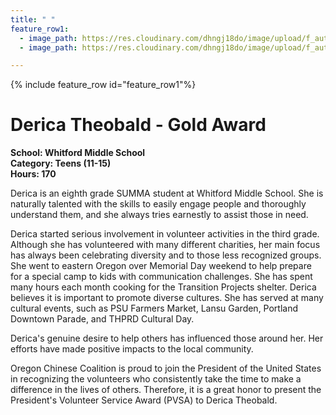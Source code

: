 ```yaml
---
title: " "
feature_row1:
  - image_path: https://res.cloudinary.com/dhngj18do/image/upload/f_auto,q_auto/v1/images/pvsa/2023_Derica_Theobald
  - image_path: https://res.cloudinary.com/dhngj18do/image/upload/f_auto,q_auto/v1/images/activities/year_2023

---
```


{% include feature_row id="feature_row1"%}

# Derica Theobald - Gold Award

**School: Whitford Middle School**  
**Category: Teens (11-15)**  
**Hours: 170**  

Derica is an eighth grade SUMMA student at Whitford Middle School. She is naturally talented with the skills to easily engage people and thoroughly understand them, and she always tries earnestly to assist those in need.


Derica started serious involvement in volunteer activities in the third grade. Although she has volunteered with many different charities, her main focus has always been celebrating diversity and to those less recognized groups. She went to eastern Oregon over Memorial Day weekend to help prepare for a special camp to kids with communication challenges. She has spent many hours each month cooking for the Transition Projects shelter. Derica believes it is important to promote diverse cultures. She has served at many cultural events, such as PSU Farmers Market, Lansu Garden, Portland Downtown Parade, and THPRD Cultural Day.

Derica's genuine desire to help others has influenced those around her. Her efforts have made positive impacts to the local community.

Oregon Chinese Coalition is proud to join the President of the United States in recognizing the volunteers who consistently take the time to make a difference in the lives of others. Therefore, it is a great honor to present the President's Volunteer Service Award (PVSA) to Derica Theobald.
